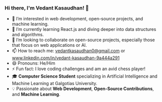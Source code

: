 ### Hi there, I'm Vedant Kasaudhan! 👋
- 👀 I’m interested in web development, open-source projects, and machine learning.
- 🌱 I’m currently learning React.js and diving deeper into data structures and algorithms.
- 💞️ I’m looking to collaborate on open-source projects, especially those that focus on web applications or AI.
- 📫 How to reach me: vedantkasaudhan0@gmail.com or www.linkedin.com/in/vedant-kasaudhan-9a444a291
- 😄 Pronouns: He/Him
- ⚡ Fun fact: I love coding challenges and am an avid chess player!
- 🎓 **Computer Science Student** specializing in Artificial Intelligence and Machine Learning at Galgotias University.
- 💡 Passionate about **Web Development**, **Open-Source Contributions**, and **Machine Learning**.


<!---
Vedant870/Vedant870 is a ✨ special ✨ repository because its `README.md` (this file) appears on your GitHub profile.
You can click the Preview link to take a look at your changes.
--->
